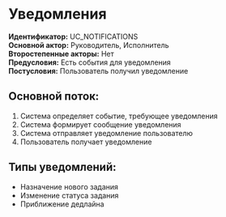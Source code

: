 # Уведомления

**Идентификатор:** UC_NOTIFICATIONS  
**Основной актор:** Руководитель, Исполнитель  
**Второстепенные акторы:** Нет  
**Предусловия:** Есть события для уведомления  
**Постусловия:** Пользователь получил уведомление

## Основной поток:
1. Система определяет событие, требующее уведомления
2. Система формирует сообщение уведомления
3. Система отправляет уведомление пользователю
4. Пользователь получает уведомление

## Типы уведомлений:
- Назначение нового задания
- Изменение статуса задания
- Приближение дедлайна